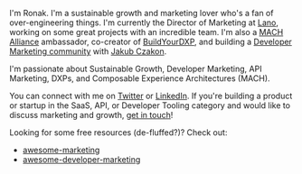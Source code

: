 I'm Ronak. I'm a sustainable growth and marketing lover who's a fan of over-engineering things. I'm currently the Director of Marketing at [Lano](https://lano.io/), working on some great projects with an incredible team. I'm also a [MACH Alliance](https://machalliance.org/) ambassador, co-creator of [BuildYourDXP](https://buildyourdxp.com/), and building a [Developer Marketing community](https://marketingto.dev/) with [Jakub Czakon](https://twitter.com/jczakon/).

I'm passionate about Sustainable Growth, Developer Marketing, API Marketing, DXPs, and Composable Experience Architectures (MACH).

You can connect with me on [Twitter](https://twitter.com/gunnyganatra) or [LinkedIn](https://linkedin.com/in/ronakganatra). If you're building a product or startup in the SaaS, API, or Developer Tooling category and would like to discuss marketing and growth, [get in touch](https://ronakganatra.com/contact)!

Looking for some free resources (de-fluffed?)? Check out:

- [awesome-marketing](https://github.com/ronakganatra/awesome-marketing)
- [awesome-developer-marketing](https://github.com/ronakganatra/awesome-developer-marketing)
